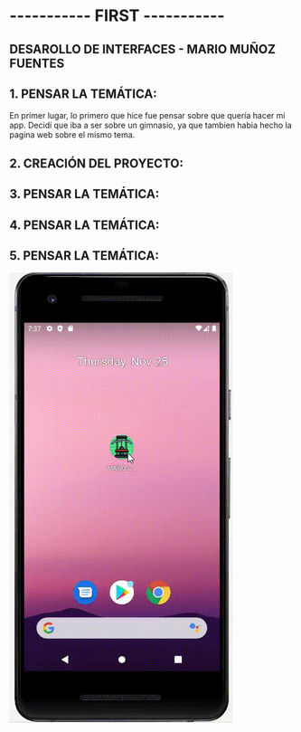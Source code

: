 # ----------- **FIRST** -----------

## DESAROLLO DE INTERFACES - MARIO MUÑOZ FUENTES
## 1. **PENSAR LA TEMÁTICA:**

En primer lugar, lo primero que hice fue pensar sobre que quería hacer mi app.
Decidí que iba a ser sobre un gimnasio, ya que tambien habia hecho la pagina web sobre el mismo tema.


## 2. **CREACIÓN DEL PROYECTO:**


## 3. **PENSAR LA TEMÁTICA:**

## 4. **PENSAR LA TEMÁTICA:**

## 5. **PENSAR LA TEMÁTICA:**




![issue tab](img/inicioapp.gif)

